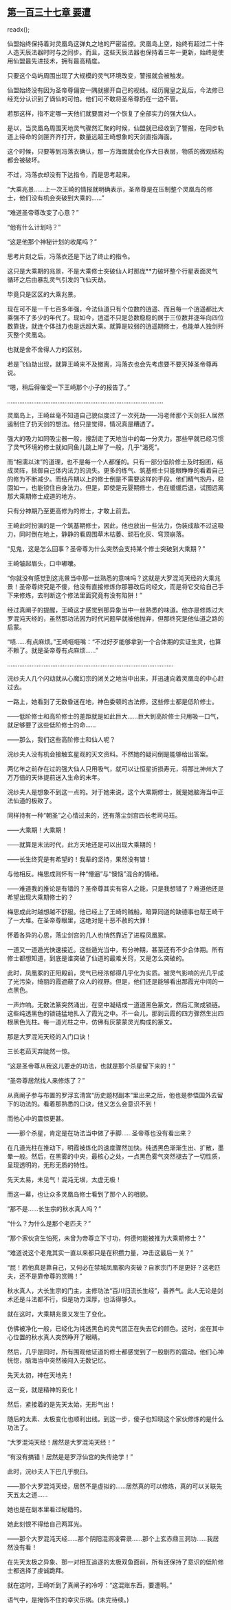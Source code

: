 ## [第一百三十七章 要遭](https://www.xxbiquge.com/11_11207/9094708.html)
readx();

  仙盟始终保持着对灵凰岛这弹丸之地的严密监控。灵凰岛上空，始终有超过二十件人造天辰法器时时与之同步。而且，这些天辰法器也保持着三年一更新，始终是使用仙盟最先进技术，拥有最高精度。

  只要这个岛屿周围出现了大规模的灵气环境改变，警报就会被触发。

  仙盟始终没有因为圣帝尊偏安一隅就挪开自己的视线。经历魔皇之乱后，今法修已经充分认识到了谪仙的可怕。他们可不敢将圣帝尊扔在一边不管。

  若那这样，指不定哪一天他们就要面对一个恢复了全部实力的强大仙人。

  是以，当灵凰岛周围天地灵气骤然汇聚的时候，仙盟就已经收到了警报，在同步轨道上待命的剑匣齐齐打开，数量远超王崎想象的天剑直指海面。

  这个时候，只要等到冯落衣确认，那一方海面就会化作大日表层，物质的微观结构都会被破坏。

  不过，冯落衣却没有下达指令，而是思考起来。

  “大乘兆景……上一次王崎的情报就明确表示，圣帝尊是在压制整个灵凰岛的修士，他们没有机会突破到大乘的……”

  “难道圣帝尊改变了心意？”

  “他有什么计划吗？”

  “这是他那个神秘计划的收尾吗？”

  思考片刻之后，冯落衣还是下达了终止的指令。

  这只是大乘期的兆景，不是大乘修士突破仙人时那庞**力破坏整个行星表面灵气循环之后由暴乱灵气引发的飞仙天劫。

  毕竟只是区区的大乘兆景。

  现在可不是一千七百多年强，今法仙道只有个位数的逍遥、而且每一个逍遥都比大乘强不了多少的年代了。现如今，逍遥不只是总数稳稳的居于三位数并逐年向四位数靠拢，就连个体战力也是远超大乘。就算是较弱的逍遥期修士，也能单人独剑歼灭整个灵凰岛。

  也就是舍不舍得人力的区别。

  若是飞仙劫出现，就算王崎来不及撤离，冯落衣也会先考虑要不要灭掉圣帝尊再说。

  “嗯，稍后得催促一下王崎那个小子的报告了。”

  ………………………………………………………………………………

  灵凰岛上，王崎丝毫不知道自己貌似度过了一次死劫——冯老师那个天剑狂人居然遏制住了扔天剑的想法。他只是觉得，情况真是糟透了。

  强大的吸力如同吸尘器一般，搜刮走了天地当中的每一分灵力。那些早就已经习惯了灵气环境的修士就如同鱼儿跳上岸了一般，几乎“渴死”。

  而“相濡以沫”的道理，也不是每一个人都懂的。只有一部分低阶修士及时抱团，结成灵阵，抵御自己体内法力的流失。更多的练气、筑基修士只能眼睁睁的看着自己的修为不断减少。而结丹期以上的修士倒是不需要这样的手段。他们精气抱丹，稳固如一，也能锁住自身法力。但是，即使是元婴期修士，也在缓缓后退，试图远离那大乘期修士成道的地方。

  只有分神期乃至更高修为的修士，才敢上前去。

  王崎此时扮演的是一个筑基期修士，因此，他也放出一些法力，伪装成敌不过这吸力，同时倒在地上，静静的看周围草木枯萎、顽石化灰、穹顶崩落。

  “见鬼，这是怎么回事？圣帝尊为什么突然会支持某个修士突破到大乘期？”

  王崎皱起眉头，口中嘟囔。

  “你就没有感觉到这兆景当中那一丝熟悉的意味吗？这就是大罗混沌天经的大乘兆景！圣帝尊终究是不傻，他没有直接修炼你那篡改后的经文，而是将它交给自己手下来修炼，去判断这个修法里面究竟有没有陷阱！”

  经过真阐子的提醒，王崎这才感觉到那异象当中一丝熟悉的味道。他亦是修炼过大罗混沌天经的，虽然那功法因为时代问题早就被他抛弃，但那终究是他仙道之路的启蒙。

  “啧……有点麻烦。”王崎咂咂嘴：“不过好歹能够拿到一个合体期的实证生灵，也算不赖了。就是圣帝尊有点麻烦……”

  ……………………………………………………………………………………

  浣纱夫人几个闪动就从心魔幻宗的闭关之地当中出来，并迅速向着灵凰岛的中心赶过去。

  一路上，她看到了无数昏迷在地，神色委顿的古法修。这些修士都是低阶修士。

  ——低阶修士和高阶修士的差距就是如此巨大……巨大到高阶修士只用吸一口气，就足够要了这些低阶修士的命……

  ——那么，我们这些高阶修士和仙人呢？

  浣纱夫人没有机会接触玄星观的天文资料。不然她的疑问倒是能够给出答案。

  两亿年之前存在过的强大仙人只用吸气，就可以让恒星折损寿元，将那比神州大了万万倍的天体提前送入生命的末年。

  浣纱夫人是想象不到这一点的。对于她来说，这个大乘期修士，就是她脑海当中正法仙道的极致了。

  同样持有一种“朝圣”之心情过来的，还有落尘剑宫四长老司马珏。

  ——大乘期！大乘期！

  ——就算是末法时代，此方天地还是可以出现大乘期的！

  ——长生终究是有希望的！我辈的坚持，果然没有错！

  与他相反。梅思成则怀有一种“懵逼”与“懊恼”混合的情绪。

  ——难道我的推论是有错的？圣帝尊其实有容人之能，只是我想错了？难道他还是希望出现大乘期修士的？

  梅思成此时越想越不舒服。他已经上了王崎的贼船，暗算同道的缺德事也帮王崎干了一大堆。在圣帝尊眼里，这绝对是十恶不赦的大罪！

  怀着各异的心思，落尘剑宫的几人也悄然靠近了进程凤凰冢。

  一道又一道遁光快速接近。这些遁光当中，有分神期，甚至还有不少合体期。所有修士都想知道，到底是谁突破了仙道的最难关窍，又是怎么突破的。

  此时，凤凰冢的正阳殿前，灵气已经浓郁得几乎化为实质。被灵气影响的光几乎成了光污染，绮丽的霞遮蔽了众人的视野。但是，他们还是能够看出那霞光中间的一点黑色。

  一声炸响。无数法篆突然涌出，在空中凝结成一道道黑色篆文，然后汇聚成锁链。这些纯透黑色的锁链猛地扎入了霞光之中。不一会儿，那到云霞的四方骤然生出四根黑色光柱。每一道光柱之中，仿佛有灰蒙蒙灵光构成的篆文。

  那是大罗混沌天经的入门口诀！

  三长老茹天弃陡然一惊。

  “这是圣帝尊从我这儿要走的功法，也就是那个杀星留下来的！”

  “圣帝尊居然找人来修炼了？”

  从真阐子参与布置的罗浮玄清宫“历史题材副本”里出来之后，他也是参悟国外去留下的功法的。看着那熟悉的口诀，他又怎么会意识不到！

  而他心中的震惊更甚。

  ——那个杀星，肯定是在功法当中做了手脚……圣帝尊也没有看出来？

  在几道光柱在推动下，明霞被炼化的速度骤然加快。纯透黑色渐渐生出、扩散，墨晕一般。然后，在黑雾的中央，最核心之处，一点黑色雾气突然褪去了一切性质，呈现透明的，无形无质的特性。

  先天太易，未见气！混沌无垠，太虚无极！

  而这一幕，也让众多灵凰岛修士看到了那个人的相貌。

  “那不是……长生宗的秋水真人吗？”

  “什么？为什么是那个老匹夫？”

  “那个家伙贪生怕死，未曾为帝尊立下寸功，何德何能被推为大乘期修士？”

  “难道说这个老鬼其实一直以来都只是在积攒力量，冲击这最后一关？”

  “屁！若他真是靠自己，又何必在禁城凤凰冢内突破？自家宗门不是更好？这老匹夫，还不是靠帝尊的赏赐！”

  秋水真人，大长生宗的门主，主修功法“百川归流长生经”，善养气。此人无论是剑术还是斗法都不行，但是功力深厚，也活得够久。

  就在这时，大乘期兆景又发生了变化。

  仿佛被净化一般，已经化为纯透黑色的灵气团正在失去它的颜色。这时，坐在其中心位置的秋水真人突然睁开了眼睛。

  然后，几乎是同时，所有围观他证道的修士都感觉到了一股剧烈的震动。他们心神恍惚，脑海当中突然被闯入无数记忆。

  先天太初，神在天地先！

  这一变，就是精神的变化！

  然后，紧接着的是先天太始，无形气出！

  随后的太素、太极变化也顺利出线。到这一步，傻子也知晓这个家伙修炼的是什么功法了。

  “大罗混沌天经！居然是大罗混沌天经！”

  “有没有搞错！居然是是罗浮仙宫的失传绝学！”

  此时，浣纱夫人下巴几乎脱臼。

  ——那个大罗混沌天经，居然不是虚拟的……居然真的可以修炼，真的可以关联先天五太之道……

  她也是在副本里看过秘籍的。

  她此刻恨不得给自己两耳光。

  ——那个大罗混沌天经……那个阴阳混洞凌霄录……那个上玄赤鼎三洞功……我居然没有看！

  在先天太极之异象、那一对相互追逐的太极双鱼面前，所有还保持了意识的低阶修士都选择了虔诚跪拜。

  就在这时，王崎听到了真阐子的冷哼：“这混账东西，要遭啊。”

  语气中，是掩饰不住的幸灾乐祸。(未完待续。)
